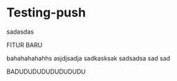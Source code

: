 # Testing-push


sadasdas



FITUR BARU


bahahahahahhs asjdjsadja sadkasksak sadsadsa sad sad 



BADUDUDUDUDUDUDUDU
